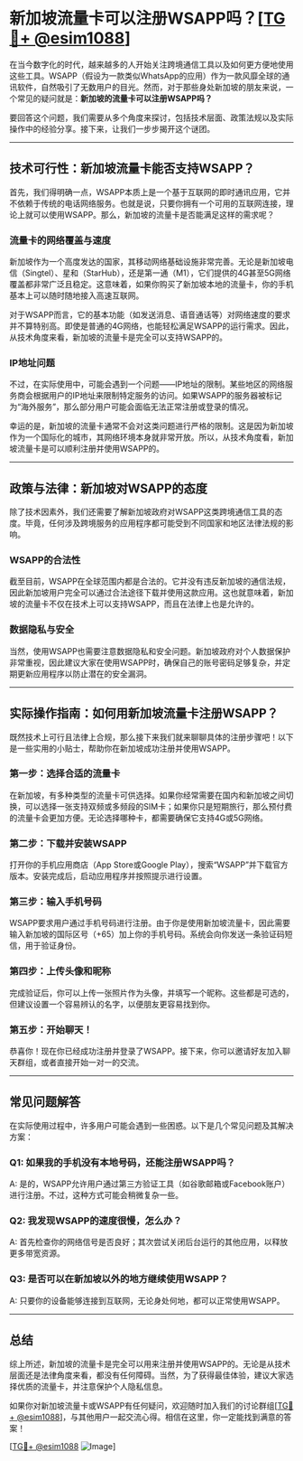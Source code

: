 # 新加坡流量卡可以注册WSAPP吗？[[TG💪+ @esim1088](https://t.me/s/esim1088)]

在当今数字化的时代，越来越多的人开始关注跨境通信工具以及如何更方便地使用这些工具。WSAPP（假设为一款类似WhatsApp的应用）作为一款风靡全球的通讯软件，自然吸引了无数用户的目光。然而，对于那些身处新加坡的朋友来说，一个常见的疑问就是：**新加坡的流量卡可以注册WSAPP吗？**

要回答这个问题，我们需要从多个角度来探讨，包括技术层面、政策法规以及实际操作中的经验分享。接下来，让我们一步步揭开这个谜团。

---

## 技术可行性：新加坡流量卡能否支持WSAPP？

首先，我们得明确一点，WSAPP本质上是一个基于互联网的即时通讯应用，它并不依赖于传统的电话网络服务。也就是说，只要你拥有一个可用的互联网连接，理论上就可以使用WSAPP。那么，新加坡的流量卡是否能满足这样的需求呢？

### 流量卡的网络覆盖与速度

新加坡作为一个高度发达的国家，其移动网络基础设施非常完善。无论是新加坡电信（Singtel）、星和（StarHub），还是第一通（M1），它们提供的4G甚至5G网络覆盖都非常广泛且稳定。这意味着，如果你购买了新加坡本地的流量卡，你的手机基本上可以随时随地接入高速互联网。

对于WSAPP而言，它的基本功能（如发送消息、语音通话等）对网络速度的要求并不算特别高。即使是普通的4G网络，也能轻松满足WSAPP的运行需求。因此，从技术角度来看，新加坡的流量卡是完全可以支持WSAPP的。

### IP地址问题

不过，在实际使用中，可能会遇到一个问题——IP地址的限制。某些地区的网络服务商会根据用户的IP地址来限制特定服务的访问。如果WSAPP的服务器被标记为“海外服务”，那么部分用户可能会面临无法正常注册或登录的情况。

幸运的是，新加坡的流量卡通常不会对这类问题进行严格的限制。这是因为新加坡作为一个国际化的城市，其网络环境本身就非常开放。所以，从技术角度看，新加坡流量卡是可以顺利注册并使用WSAPP的。

---

## 政策与法律：新加坡对WSAPP的态度

除了技术因素外，我们还需要了解新加坡政府对WSAPP这类跨境通信工具的态度。毕竟，任何涉及跨境服务的应用程序都可能受到不同国家和地区法律法规的影响。

### WSAPP的合法性

截至目前，WSAPP在全球范围内都是合法的。它并没有违反新加坡的通信法规，因此新加坡用户完全可以通过合法途径下载并使用这款应用。这也就意味着，新加坡的流量卡不仅在技术上可以支持WSAPP，而且在法律上也是允许的。

### 数据隐私与安全

当然，使用WSAPP也需要注意数据隐私和安全问题。新加坡政府对个人数据保护非常重视，因此建议大家在使用WSAPP时，确保自己的账号密码足够复杂，并定期更新应用程序以防止潜在的安全漏洞。

---

## 实际操作指南：如何用新加坡流量卡注册WSAPP？

既然技术上可行且法律上合规，那么接下来我们就来聊聊具体的注册步骤吧！以下是一些实用的小贴士，帮助你在新加坡成功注册并使用WSAPP。

### 第一步：选择合适的流量卡

在新加坡，有多种类型的流量卡可供选择。如果你经常需要在国内和新加坡之间切换，可以选择一张支持双频或多频段的SIM卡；如果你只是短期旅行，那么预付费的流量卡会更加方便。无论选择哪种卡，都需要确保它支持4G或5G网络。

### 第二步：下载并安装WSAPP

打开你的手机应用商店（App Store或Google Play），搜索“WSAPP”并下载官方版本。安装完成后，启动应用程序并按照提示进行设置。

### 第三步：输入手机号码

WSAPP要求用户通过手机号码进行注册。由于你是使用新加坡流量卡，因此需要输入新加坡的国际区号（+65）加上你的手机号码。系统会向你发送一条验证码短信，用于验证身份。

### 第四步：上传头像和昵称

完成验证后，你可以上传一张照片作为头像，并填写一个昵称。这些都是可选的，但建议设置一个容易辨认的名字，以便朋友更容易找到你。

### 第五步：开始聊天！

恭喜你！现在你已经成功注册并登录了WSAPP。接下来，你可以邀请好友加入聊天群组，或者直接开始一对一的交流。

---

## 常见问题解答

在实际使用过程中，许多用户可能会遇到一些困惑。以下是几个常见问题及其解决方案：

### Q1: 如果我的手机没有本地号码，还能注册WSAPP吗？
A: 是的，WSAPP允许用户通过第三方验证工具（如谷歌邮箱或Facebook账户）进行注册。不过，这种方式可能会稍微复杂一些。

### Q2: 我发现WSAPP的速度很慢，怎么办？
A: 首先检查你的网络信号是否良好；其次尝试关闭后台运行的其他应用，以释放更多带宽资源。

### Q3: 是否可以在新加坡以外的地方继续使用WSAPP？
A: 只要你的设备能够连接到互联网，无论身处何地，都可以正常使用WSAPP。

---

## 总结

综上所述，新加坡的流量卡是完全可以用来注册并使用WSAPP的。无论是从技术层面还是法律角度来看，都没有任何障碍。当然，为了获得最佳体验，建议大家选择优质的流量卡，并注意保护个人隐私信息。

如果你对新加坡流量卡或WSAPP有任何疑问，欢迎随时加入我们的讨论群组[[TG💪+ @esim1088](https://t.me/s/esim1088)]，与其他用户一起交流心得。相信在这里，你一定能找到满意的答案！

[[TG💪+ @esim1088](https://t.me/s/esim1088) ![Image](https://i.postimg.cc/4NQfJmqS/Snipaste-2025-05-13-00-14-12.png)]